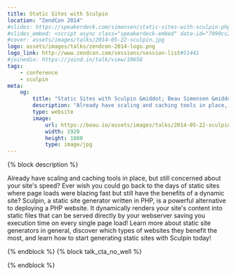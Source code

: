```yaml
---
title: Static Sites with Sculpin
location: "ZendCon 2014"
#slides: https://speakerdeck.com/simensen/static-sites-with-sculpin-php-tek-2014
#slides_embed: <script async class="speakerdeck-embed" data-id="7990cc20c1cb013182a006bc48385697" data-ratio="1.77777777777778" src="//speakerdeck.com/assets/embed.js"></script>
#cover: assets/images/talks/2014-05-22-sculpin.jpg
logo: assets/images/talks/zendcon-2014-logo.png
logo_link: http://www.zendcon.com/sessions/session-list#S1441
#joinedin: https://joind.in/talk/view/10658
tags:
    - conference
    - sculpin
meta:
    og:
        title: "Static Sites with Sculpin &middot; Beau Simensen &middot; Dragonfly Development"
        description: "Already have scaling and caching tools in place, but still concerned about your site's speed? Ever wish you could go back to the days of static sites where page loads were blazing fast but still have the benefits of a dynamic site? Sculpin, a static site generator written in PHP, is a powerful alternative to deploying a PHP website. It dynamically renders your site's content into static files that can be served directly by your webserver saving you execution time on every single page load! Learn more about static site generators in general, discover which types of websites they benefit the most, and learn how to start generating static sites with Sculpin today!"
        type: website
        image:
            url: https://beau.io/assets/images/talks/2014-05-22-sculpin.jpg
            width: 1920
            height: 1080
            type: image/jpg
---
```

{% block description %}

Already have scaling and caching tools in place, but still concerned about your site's speed? Ever wish you could go back to the days of static sites where page loads were blazing fast but still have the benefits of a dynamic site? Sculpin, a static site generator written in PHP, is a powerful alternative to deploying a PHP website. It dynamically renders your site's content into static files that can be served directly by your webserver saving you execution time on every single page load! Learn more about static site generators in general, discover which types of websites they benefit the most, and learn how to start generating static sites with Sculpin today!

{% endblock %}
{% block talk_cta_no_well %}
<script src="https://app.convertkit.com/landing_pages/766.js?orient=horz&ref=beau.io-zendcon-sculpin"></script>
{% endblock  %}
